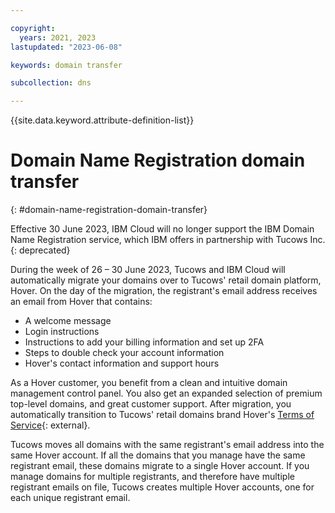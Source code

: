 ```yaml
---

copyright:
  years: 2021, 2023
lastupdated: "2023-06-08"

keywords: domain transfer

subcollection: dns

---
```


{{site.data.keyword.attribute-definition-list}}

# Domain Name Registration domain transfer
{: #domain-name-registration-domain-transfer}

Effective 30 June 2023, IBM Cloud will no longer support the IBM Domain Name Registration service, which IBM offers in partnership with Tucows Inc.
{: deprecated}

During the week of 26 – 30 June 2023, Tucows and IBM Cloud will automatically migrate your domains over to Tucows' retail domain platform, Hover. On the day of the migration, the registrant's email address receives an email from Hover that contains:

* A welcome message
* Login instructions
* Instructions to add your billing information and set up 2FA
* Steps to double check your account information
* Hover's contact information and support hours

As a Hover customer, you benefit from a clean and intuitive domain management control panel. You also get an expanded selection of premium top-level domains, and great customer support. After migration, you automatically transition to Tucows' retail domains brand Hover's [Terms of Service](https://www.hover.com/tos){: external}.

Tucows moves all domains with the same registrant's email address into the same Hover account. If all the domains that you manage have the same registrant email, these domains migrate to a single Hover account. If you manage domains for multiple registrants, and therefore have multiple registrant emails on file, Tucows creates multiple Hover accounts, one for each unique registrant email.
